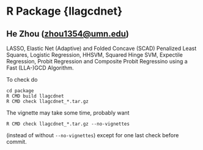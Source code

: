 # R Package {llagcdnet}
## He Zhou (zhou1354@umn.edu)
LASSO, Elastic Net (Adaptive) and Folded Concave (SCAD) Penalized Least Squares, Logistic Regression, HHSVM, Squared Hinge SVM, Expectile Regression, Probit Regression and Composite Probit Regressino using a Fast (LLA-)GCD Algorithm.


To check do
```
cd package
R CMD build llagcdnet
R CMD check llagcdnet_*.tar.gz
```
The vignette may take some time, probably want
```
R CMD check llagcdnet_*.tar.gz --no-vignettes
```
(instead of without `--no-vignettes`) except for one last check before commit.

